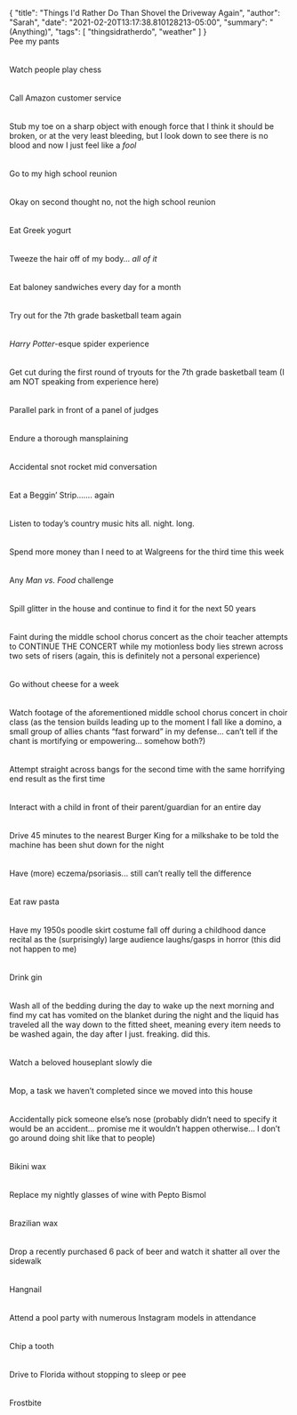 {
    "title": "Things I'd Rather Do Than Shovel the Driveway Again",
    "author": "Sarah",
    "date": "2021-02-20T13:17:38.810128213-05:00",
    "summary": "(Anything)",
    "tags": [
        "thingsidratherdo",
        "weather"
    ]
}
\
Pee my pants\
\
\
Watch people play chess\
\
\
Call Amazon customer service\
\
\
Stub my toe on a sharp object with enough force that I think it should
be broken, or at the very least bleeding, but I look down to see there
is no blood and now I just feel like a *fool*\
\
\
Go to my high school reunion\
\
\
Okay on second thought no, not the high school reunion\
\
\
Eat Greek yogurt\
\
\
Tweeze the hair off of my body… *all of it*\
\
\
Eat baloney sandwiches every day for a month\
\
\
Try out for the 7th grade basketball team again\
\
\
*Harry Potter*-esque spider experience\
\
\
Get cut during the first round of tryouts for the 7th grade basketball
team (I am NOT speaking from experience here)\
\
\
Parallel park in front of a panel of judges\
\
\
Endure a thorough mansplaining\
\
\
Accidental snot rocket mid conversation\
\
\
Eat a Beggin’ Strip……. again\
\
\
Listen to today’s country music hits all. night. long.\
\
\
Spend more money than I need to at Walgreens for the third time this
week\
\
\
Any *Man vs. Food* challenge\
\
\
Spill glitter in the house and continue to find it for the next 50
years\
\
\
Faint during the middle school chorus concert as the choir teacher
attempts to CONTINUE THE CONCERT while my motionless body lies strewn
across two sets of risers (again, this is definitely not a personal
experience)\
\
\
Go without cheese for a week\
\
\
Watch footage of the aforementioned middle school chorus concert in
choir class (as the tension builds leading up to the moment I fall like
a domino, a small group of allies chants “fast forward” in my defense...
can’t tell if the chant is mortifying or empowering... somehow both?)\
\
\
Attempt straight across bangs for the second time with the same
horrifying end result as the first time\
\
\
Interact with a child in front of their parent/guardian for an entire
day\
\
\
Drive 45 minutes to the nearest Burger King for a milkshake to be told
the machine has been shut down for the night\
\
\
Have (more) eczema/psoriasis... still can’t really tell the difference\
\
\
Eat raw pasta\
\
\
Have my 1950s poodle skirt costume fall off during a childhood dance
recital as the (surprisingly) large audience laughs/gasps in horror
(this did not happen to me)\
\
\
Drink gin\
\
\
Wash all of the bedding during the day to wake up the next morning and
find my cat has vomited on the blanket during the night and the liquid
has traveled all the way down to the fitted sheet, meaning every item
needs to be washed again, the day after I just. freaking. did this.\
\
\
Watch a beloved houseplant slowly die\
\
\
Mop, a task we haven’t completed since we moved into this house\
\
\
Accidentally pick someone else’s nose (probably didn’t need to specify
it would be an accident… promise me it wouldn’t happen otherwise... I
don’t go around doing shit like that to people)\
\
\
Bikini wax\
\
\
Replace my nightly glasses of wine with Pepto Bismol\
\
\
Brazilian wax\
\
\
Drop a recently purchased 6 pack of beer and watch it shatter all over
the sidewalk\
\
\
Hangnail\
\
\
Attend a pool party with numerous Instagram models in attendance\
\
\
Chip a tooth\
\
\
Drive to Florida without stopping to sleep or pee\
\
\
Frostbite
